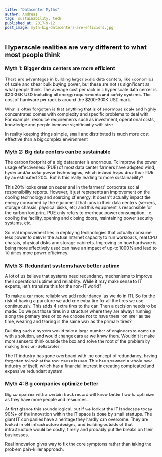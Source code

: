 ```yaml
---
title: "Datacenter Myths"
author: Andreas
tags: sustainability, tech
published_at: 2017-9-12
post_image: myth-big-datacenters-are-efficient.jpg
---
```


## Hyperscale realities are very different to what most people think

### Myth 1: Bigger data centers are more efficient

There are advantages in building larger scale data centers, like economies of scale and shear bulk buying power, but these are not as significant as what people think. The average cost per rack in a hyper scale data center is $20-35K USD including all energy requirements and safety systems. The cost of hardware per rack is around the $200-300K USD mark.

What is often forgotten is that anything that is of enormous scale and highly concentrated comes with complexity and specific problems to deal with. For example. resource requirements such as investment, operational costs, knowledge and people increase significantly with size.

In reality keeping things simple, small and distributed is much more cost effective than a big complex environment.

### Myth 2: Big data centers can be sustainable

The carbon footprint of a big datacenter is enormous. To improve the power usage effectiveness (PUE) of most data center farmers have adopted wind, hydro and/or solar power technologies, which indeed helps drop their PUE by an estimated 20%. But is this really leading to more sustainability?

This 20% looks great on paper and in the farmers' corporate social responsibility reports. However, it just represents an improvement on the cooling technology and sourcing of energy. It doesn't actually impact the energy consumed by the equipment that runs in their data centers (servers, storage chassis, physical disks, etc) and this equipment is responsible for the carbon footprint. PUE only refers to overhead power consumption, i.e. cooling the facility, opening and closing doors, maintaining power security systems, etc.

So real improvement lies in deploying technologies that actually consume less power to deliver the actual Internet capacity to run workloads, real CPU chassis, physical disks and storage cabinets. Improving on how hardware is being more effectively used can have an impact of up-to 1000% and lead to 10 times more power efficiency.

### Myth 3: Redundant systems have better uptime

A lot of us believe that systems need redundancy mechanisms to improve their operational uptime and reliability. While it may make sense to IT experts, let's translate this for the non-IT world?

To make a car more reliable we add redundancy (as we do in IT). So for the risk of having a puncture we add one extra tire for all the tires we use continuously. This adds 4 extra tires to the car. Then a decision needs to be made: Do we put those tires in a structure where they are always running along the primary tires or do we choose not to have them "on line" all the time, wearing and tearing in the same way as the primary tires?

Building such a system would take a large number of engineers to come up with a solution, and would change cars as we know them. Wouldn't it make more sense to think outside the box and solve the root of the problem by making tires un-deflatable?

The IT industry has gone overboard  with the concept of redundancy, having forgotten to look at the root cause issues. This has spawned a whole new industry of itself, which has a financial interest in creating complicated and expensive redundant system.

### Myth 4: Big companies optimize better

Big companies with a certain track record will know better how to optimize as they have more people and resources.

At first glance this sounds logical, but if we look at the IT landscape today 90%+ of the innovation within the IT space is done by small startups. The giant IT companies have a heritage they hardly can overcome. They are locked in old infrastructure designs, and building outside of that infrastructure would be costly, timely and probably put the breaks on their businesses.

Real innovation gives way to fix the core symptoms rather than taking the problem pain-killer approach.
